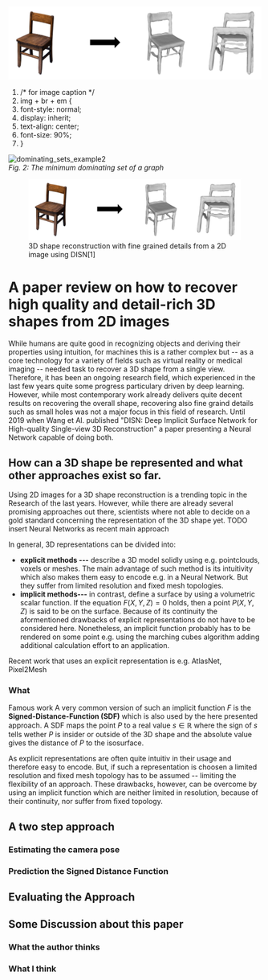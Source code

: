 
![3D shape reconstruction with fine grained details from a 2D image using DISN[1]](https://github.com/bockph/DISN-Presentation/blob/master/title_1.png?raw=true)

1.  /* for image caption */
2.  img + br + em {
3.  font-style: normal;
4.  display: inherit;
5.  text-align: center;
6.  font-size:  90%;
7.  }
  <p>
  <img  src="http://sparkandshine.net/wordpress/wp-content/uploads/2016/02/dominating_sets_example2.png"  alt="dominating_sets_example2"/>
 <br>
 <em>Fig. 2: The minimum dominating set of a graph</em>
 </p>

<figure>
  <img src="https://github.com/bockph/DISN-Presentation/blob/master/title_1.png?raw=true" alt="3D shape reconstruction with fine grained details from a 2D image using DISN[1]"/>
  <figcaption>3D shape reconstruction with fine grained details from a 2D image using DISN[1]</figcaption>
</figure>

# A paper review on how to recover high quality and detail-rich 3D shapes from 2D images
While humans are quite good in recognizing objects and deriving their properties using intuition, for machines this is a rather complex but -- as a core technology for a variety of fields such as virtual reality or medical imaging -- needed task to recover a 3D shape from a single view. Therefore, it has been an ongoing research field, which experienced in the last few years quite some progress particulary driven by deep learning. However, while most contemporary work already delivers quite decent results on recovering the overall shape, recovering also fine graind details such as small holes was not a major focus in this field of research. Until 2019 when Wang et Al. published "DISN: Deep Implicit Surface Network for High-quality Single-view 3D Reconstruction" a paper presenting a Neural Network capable of doing both. 

## How can a 3D shape be represented and what other approaches exist so far.
Using 2D images for a 3D shape reconstruction is a trending topic in the Research of the last years. However, while there are already several promising approaches out there, scientists where not able to decide on a gold standard concerning the representation of the 3D shape yet. TODO insert Neural Networks as recent main approach

In general, 3D representations can be divided into:

 - **explicit methods ---** describe a 3D model solidly using e.g. pointclouds, voxels or meshes. The main advantage of such method is its intuitivity which also makes them easy to encode e.g. in a Neural Network. But they suffer from limited resolution and fixed mesh topologies.
 - **implicit methods---** in contrast, define a surface by using a volumetric scalar function. If the equation $F(X,Y,Z) = 0$ holds, then a point $P(X,Y,Z)$ is said to be on the surface.  Because of its continuity the aformentioned drawbacks of explicit representations do not have to be considered here. Nonetheless, an implicit function probably has to be rendered on some point e.g. using the marching cubes algorithm adding additional calculation effort to an application.


Recent work that uses  an explicit representation is e.g. AtlasNet, Pixel2Mesh
### What 
Famous work
A very common version of such an implicit function $F$ is the **Signed-Distance-Function (SDF)** which is also used by the here presented approach. A SDF maps the point $P$ to a real value $s  \in \mathbb{R}$ where the sign of $s$ tells wether $P$ is insider or outside of the 3D shape and the absolute value gives the distance of $P$ to the isosurface.

As explicit representations are often quite intuitiv in their usage and therefore easy to encode. But, if such a representation is choosen a limited resolution and fixed mesh topology has to be assumed -- limiting the flexibility of an approach. These drawbacks, however, can be overcome by using an implicit function which are neither limited in resolution, because of their continuity,  nor suffer from fixed topology. 





## A two step approach

### Estimating the camera pose

### Prediction the Signed Distance Function

## Evaluating the Approach

## Some Discussion about this paper

### What the author thinks

### What I think

<!--stackedit_data:
eyJoaXN0b3J5IjpbLTE2NDI2MDU2MTYsLTk4MzA3Mzk5NCwtMT
U0MjQ3NTcyNCwtNDIyODU1NTQyLDIxMjMyMTE2OTgsLTM0OTg5
MTI4NSwtMTQ1Mzk3NzA1OSwyNzY3Mjc1NSwxNTI4NzEyMzQ3LC
0yNTUwNjk2NzAsLTg2MDMxNDIyMCwxMzM2NzYxMTE2LC0xMDcz
NTc3NDUyLDIwMDAyODA4MDEsLTY2OTU0NDg1NiwyMzMxOTI5N1
19
-->